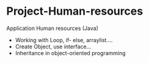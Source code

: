 # Project-Human-resources
Application Human resources (Java)
- Working with Loop, if- else, arraylist....
- Create Object, use interface...
- Inheritance in object-oriented programming
